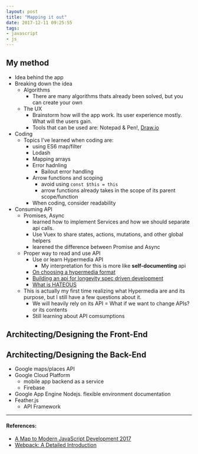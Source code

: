 ```yaml
---
layout: post
title: "Mapping it out"
date: 2017-12-11 09:25:55
tags:
- javascript
- js
---
```


## My method

- Idea behind the app
- Breaking down the idea
  - Algorithms
    - There are many algorithms thats already been solved, but you can create your own
  - The UX
    - Brainstorm how will the app work. Its user experience mostly. What will the users gain.
    - Tools that can be used are: Notepad & Pen!, [Draw.io](http://draw.io)
- Coding
  - Topics I've learned when coding are:
    - using ES6 map/filter
    - Lodash
    - Mapping arrays
    - Error hadnling
      - Bailout error handling
    - Arrow functions and scoping
      - avoid using `const $this = this`
      - arrow functions already takes in the scope of its parent scope/function
    - When coding, consider readability
- Consuming API
  - Promises, Async
    - learned how to implement Services and how we should separate api calls.
    - Use Vuex to share states, actions, mutations, and other global helpers
    - learened the difference between Promise and Async
  - Proper way to read and use API
    - Use or learn Hypermedia API
      - My interpretation for this is more like **self-documenting** api
    - [On choosing a hypermedia format](https://sookocheff.com/post/api/on-choosing-a-hypermedia-format)
    - [Building an api for longevity spec driven development](https://www.nginx.com/blog/building-api-for-longevity-spec-driven-development)
    - [What is HATEOUS](https://www.recaffeinate.com/post/what-is-hateous)
  - This is actually my first time realizing what Hypermedia are and its purpose, but I still have a few questions about it.
    - We will heavily rely on its API
    = What if we want to change APIs? or its contents
    - Still learning about API comsumptions


## Architecting/Designing the Front-End



## Architecting/Designing the Back-End

- Google maps/places API
- Google Cloud Platform
  - mobile app backend as a service
  - Firebase
- Google App Engine Nodejs. flexible environment documentation
- Feather.js
  - API Framework



-----

#### References:

- [A Map to Modern JavaScript Development 2017](https://hackernoon.com/a-map-to-modern-javascript-development-2017-16d9eb86309c)
- [Webpack: A Detailed Introduction](https://www.smashingmagazine.com/2017/02/a-detailed-introduction-to-webpack/)
